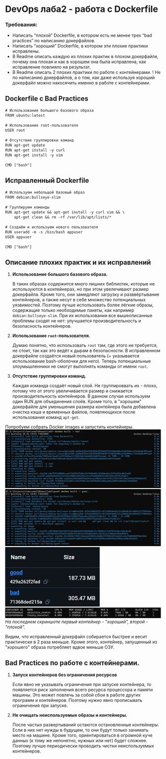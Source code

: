 # DevOps лаба2 - работа с Dockerfile
### Требования:
- Написать “плохой” Dockerfile, в котором есть не менее трех “bad practices” по написанию докерфайлов.
- Написать “хороший” Dockerfile, в котором эти плохие практики исправлены.
- В Readme описать каждую из плохих практик в плохом докерфайле, почему она плохая и как в хорошем она была исправлена, как исправление повлияло на результат.
- В Readme описать 2 плохих практики по работе с контейнерами. ! Не по написанию докерфайлов, а о том, как даже используя хороший докерфайл можно накосячить именно в работе с контейнерами.


## Dockerfile с Bad Practices
```
# Использование большого базового образа
FROM ubuntu:latest  

# Использование root-пользователя
USER root  

# Отсутствие группировки команд
RUN apt-get update  
RUN apt-get install -y curl  
RUN apt-get install -y vim  

CMD ["bash"]
```
## Исправленный Dockerfile
```
# Используем небольшой базовый образ
FROM debian:bullseye-slim  

# Группируем команды
RUN apt-get update && apt-get install -y curl vim && \
    apt-get clean && rm -rf /var/lib/apt/lists/*

# Создаём и используем нового пользователя
RUN useradd -m -s /bin/bash appuser  
USER appuser  

CMD ["bash"]
```
## Описание плохих практик и их исправлений
1. **Использование большого базового образа.**

   В таких образах содержится много лишних библиотек, которые не используются в контейнерах, но при этом увелечивают размер докерфайла. Кроме того, они замедляют загрузку и разввёртывание контейнеров, а также несут в себе множество потенциальных уязвимостей.
   Поэтому лучше использовать более лёгкие образы, содержащие только необходимые пакеты, как например `debian:bullseye-slim`. При их использовании все вышеописанные проблемы сходят не нет: улучшается производительность и безопасность контейнеров. 
2. **Использование `root`-пользователя.**

   Думаю понятно, что использовать `root` там, где этого не требуется, не стоит, так как это ведёт к дырам в безопасности.
   В исправленном докерфайле создаётся новый пользователь (+ указывается использование bash-оболочки для него). Теперь потенциальные злоумышленники не смогут выполнять команды от имени `root`.
3. **Отсутствие группировки команд.**

   Каждая команда создаёт новый слой. Не группироввать их - плохо, потому что от этого увеличивается размер и снижается производительность контейнеров.
   В данном случае используем один RUN для объединения слоёв. Кроме того, в "хорошем" докерфайле для уменьшения размера контейнера была добавлена очистка кэша и временных файлов, появляющихся после использования команд `apt-get`.

Попробуем собрать Docker images и запустить контейнеры.
![](Screenshot_2.png)
![](Screenshot_3.png)
![](Screenshot_5.png)
![](Screenshot_4.png)
_На последнем скриншоте первый контейнер - "хороший", второй - "плохой"._

Видим, что исправленный докерфайл собирается быстрее и весит практически в 2 раза меньше. Кроме этого, контейнер, запущенный из "хорошего" образа потребляет вдвое меньше ОЗУ.

## Bad Practices по работе с контейнерами.
1. **Запуск контейнеров без ограничения ресурсов**

   Если явно не указывать ограничения при запуске контейнера, то появляется риск заполнения всего ресурса процессора и памяти машины. Это может повлечь за собой сбои в работе других программ и контейнеров. Поэтому нужно явно прописывать ограничения при запуске.

2. **Не очищать неиспользуемые образы и контейнеры.**

   После частых развертываний остаются остановленные контейнеры. Если в них нет нужды в будущем, то они будут только занимать место на машине. Кроме того, ориентироваться в огромной куче данных (к тому же непонятно, нужных или нет) будет сложнее. Поэтому лучше периодически проводить чистки неиспользуемых контейнеров.
